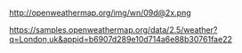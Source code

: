 http://openweathermap.org/img/wn/09d@2x.png

https://samples.openweathermap.org/data/2.5/weather?q=London,uk&appid=b6907d289e10d714a6e88b30761fae22
